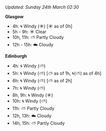 *Updated: Sunday 24th March 02:30*

**Glasgow**

* 4h: :cyclone: Windy (:sunny:) [:sunny: as of 0h]
* 5h - 9h: :sunny: Clear
* 10h, 11h: :partly_sunny: Partly Cloudy
* 12h - 15h: :cloud: Cloudy

**Edinburgh**

* 4h: :cyclone: Windy (:partly_sunny:)
* 5h: :cyclone: Windy (:partly_sunny:) [:partly_sunny: as of 1h, :cyclone:(:partly_sunny:) as of 4h]
* 6h: :cyclone: Windy (:partly_sunny:) [:partly_sunny: as of 2h]
* 7h: :cyclone: Windy (:partly_sunny:)
* 8h, 9h: :cyclone: Windy (:sunny:)
* 10h: :cyclone: Windy (:partly_sunny:)
* 11h: :partly_sunny: Partly Cloudy
* 12h, 13h: :cloud: Cloudy
* 14h, 15h: :partly_sunny: Partly Cloudy
